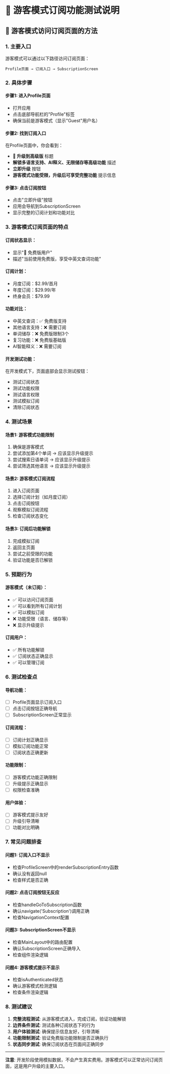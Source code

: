 # 🧪 游客模式订阅功能测试说明

## 📱 游客模式访问订阅页面的方法

### **1. 主要入口**
游客模式可以通过以下路径访问订阅页面：

```
Profile页面 → 订阅入口 → SubscriptionScreen
```

### **2. 具体步骤**

#### **步骤1: 进入Profile页面**
- 打开应用
- 点击底部导航栏的"Profile"标签
- 确保当前是游客模式（显示"Guest"用户名）

#### **步骤2: 找到订阅入口**
在Profile页面中，你会看到：
- **💎 升级到高级版** 标题
- **解锁多语言支持、AI释义、无限储存等高级功能** 描述
- **立即升级** 按钮
- **游客模式功能受限，升级后可享受完整功能** 提示信息

#### **步骤3: 点击订阅按钮**
- 点击"立即升级"按钮
- 应用会导航到SubscriptionScreen
- 显示完整的订阅计划和功能对比

### **3. 游客模式订阅页面的特点**

#### **订阅状态显示**：
- 显示"📱 免费版用户"
- 描述"当前使用免费版，享受中英文查词功能"

#### **订阅计划**：
- 月度订阅：$2.99/首月
- 年度订阅：$29.99/年
- 终身会员：$79.99

#### **功能对比**：
- 中英文查词：✅ 免费版支持
- 其他语言支持：❌ 需要订阅
- 单词储存：❌ 免费版限制3个
- 复习功能：❌ 免费版基础版
- AI智能释义：❌ 需要订阅

#### **开发测试功能**：
在开发模式下，页面底部会显示测试按钮：
- 测试订阅状态
- 测试功能权限
- 测试语言权限
- 测试模拟订阅
- 清除订阅状态

### **4. 测试场景**

#### **场景1: 游客模式功能限制**
1. 确保是游客模式
2. 尝试添加第4个单词 → 应该显示升级提示
3. 尝试搜索日语单词 → 应该显示升级提示
4. 尝试筛选其他语言 → 应该显示升级提示

#### **场景2: 游客模式订阅流程**
1. 进入订阅页面
2. 选择订阅计划（如月度订阅）
3. 点击订阅按钮
4. 观察模拟订阅流程
5. 检查订阅状态变化

#### **场景3: 订阅后功能解锁**
1. 完成模拟订阅
2. 返回主页面
3. 尝试之前受限的功能
4. 验证功能是否已解锁

### **5. 预期行为**

#### **游客模式（未订阅）**：
- ✅ 可以访问订阅页面
- ✅ 可以看到所有订阅计划
- ✅ 可以模拟订阅
- ❌ 功能受限（语言、储存等）
- ❌ 显示升级提示

#### **订阅用户**：
- ✅ 所有功能解锁
- ✅ 订阅状态正确显示
- ✅ 可以管理订阅

### **6. 测试检查点**

#### **导航功能**：
- [ ] Profile页面显示订阅入口
- [ ] 点击订阅按钮正确导航
- [ ] SubscriptionScreen正常显示

#### **订阅流程**：
- [ ] 订阅计划正确显示
- [ ] 模拟订阅功能正常
- [ ] 订阅状态正确更新

#### **功能限制**：
- [ ] 游客模式功能正确限制
- [ ] 升级提示正确显示
- [ ] 权限检查准确

#### **用户体验**：
- [ ] 游客模式提示友好
- [ ] 升级引导清晰
- [ ] 功能对比明确

### **7. 常见问题排查**

#### **问题1: 订阅入口不显示**
- 检查ProfileScreen中的renderSubscriptionEntry函数
- 确认没有返回null
- 检查样式是否正确

#### **问题2: 点击订阅按钮无反应**
- 检查handleGoToSubscription函数
- 确认navigate('Subscription')调用正确
- 检查NavigationContext配置

#### **问题3: SubscriptionScreen不显示**
- 检查MainLayout中的路由配置
- 确认SubscriptionScreen正确导入
- 检查组件渲染逻辑

#### **问题4: 游客模式提示不显示**
- 检查isAuthenticated状态
- 确认游客模式检测逻辑
- 检查条件渲染逻辑

### **8. 测试建议**

1. **完整流程测试**: 从游客模式进入，完成订阅，验证功能解锁
2. **边界条件测试**: 测试各种订阅状态下的行为
3. **用户体验测试**: 确保提示信息友好，引导清晰
4. **功能限制测试**: 验证免费版功能限制是否正确执行
5. **状态同步测试**: 确保订阅状态在页面间正确同步

---

**注意**: 开发阶段使用模拟数据，不会产生真实费用。游客模式可以正常访问订阅页面，这是用户升级的主要入口。
